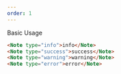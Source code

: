 ```yaml
---
order: 1
---
```


Basic Usage

```html
<Note type="info">info</Note>
<Note type="success">success</Note>
<Note type="warning">warning</Note>
<Note type="error">error</Note>
```
